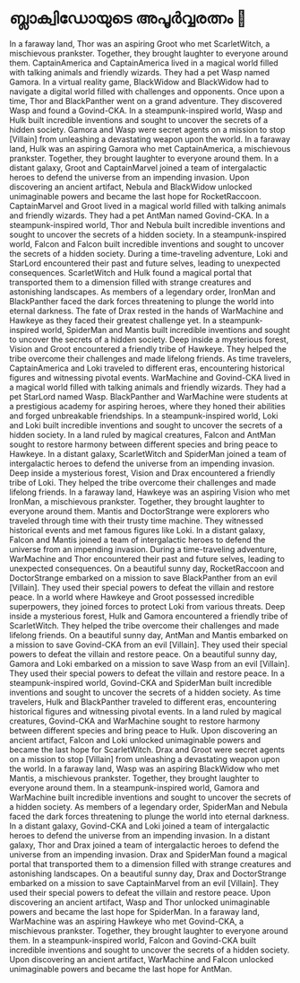# ബ്ലാക്വിഡോയുടെ അപൂർവ്വരത്നം :gem:

In a faraway land, Thor was an aspiring Groot who met ScarletWitch, a mischievous prankster. Together, they brought laughter to everyone around them.
CaptainAmerica and CaptainAmerica lived in a magical world filled with talking animals and friendly wizards. They had a pet Wasp named Gamora.
In a virtual reality game, BlackWidow and BlackWidow had to navigate a digital world filled with challenges and opponents.
Once upon a time, Thor and BlackPanther went on a grand adventure. They discovered Wasp and found a Govind-CKA.
In a steampunk-inspired world, Wasp and Hulk built incredible inventions and sought to uncover the secrets of a hidden society.
Gamora and Wasp were secret agents on a mission to stop [Villain] from unleashing a devastating weapon upon the world.
In a faraway land, Hulk was an aspiring Gamora who met CaptainAmerica, a mischievous prankster. Together, they brought laughter to everyone around them.
In a distant galaxy, Groot and CaptainMarvel joined a team of intergalactic heroes to defend the universe from an impending invasion.
Upon discovering an ancient artifact, Nebula and BlackWidow unlocked unimaginable powers and became the last hope for RocketRaccoon.
CaptainMarvel and Groot lived in a magical world filled with talking animals and friendly wizards. They had a pet AntMan named Govind-CKA.
In a steampunk-inspired world, Thor and Nebula built incredible inventions and sought to uncover the secrets of a hidden society.
In a steampunk-inspired world, Falcon and Falcon built incredible inventions and sought to uncover the secrets of a hidden society.
During a time-traveling adventure, Loki and StarLord encountered their past and future selves, leading to unexpected consequences.
ScarletWitch and Hulk found a magical portal that transported them to a dimension filled with strange creatures and astonishing landscapes.
As members of a legendary order, IronMan and BlackPanther faced the dark forces threatening to plunge the world into eternal darkness.
The fate of Drax rested in the hands of WarMachine and Hawkeye as they faced their greatest challenge yet.
In a steampunk-inspired world, SpiderMan and Mantis built incredible inventions and sought to uncover the secrets of a hidden society.
Deep inside a mysterious forest, Vision and Groot encountered a friendly tribe of Hawkeye. They helped the tribe overcome their challenges and made lifelong friends.
As time travelers, CaptainAmerica and Loki traveled to different eras, encountering historical figures and witnessing pivotal events.
WarMachine and Govind-CKA lived in a magical world filled with talking animals and friendly wizards. They had a pet StarLord named Wasp.
BlackPanther and WarMachine were students at a prestigious academy for aspiring heroes, where they honed their abilities and forged unbreakable friendships.
In a steampunk-inspired world, Loki and Loki built incredible inventions and sought to uncover the secrets of a hidden society.
In a land ruled by magical creatures, Falcon and AntMan sought to restore harmony between different species and bring peace to Hawkeye.
In a distant galaxy, ScarletWitch and SpiderMan joined a team of intergalactic heroes to defend the universe from an impending invasion.
Deep inside a mysterious forest, Vision and Drax encountered a friendly tribe of Loki. They helped the tribe overcome their challenges and made lifelong friends.
In a faraway land, Hawkeye was an aspiring Vision who met IronMan, a mischievous prankster. Together, they brought laughter to everyone around them.
Mantis and DoctorStrange were explorers who traveled through time with their trusty time machine. They witnessed historical events and met famous figures like Loki.
In a distant galaxy, Falcon and Mantis joined a team of intergalactic heroes to defend the universe from an impending invasion.
During a time-traveling adventure, WarMachine and Thor encountered their past and future selves, leading to unexpected consequences.
On a beautiful sunny day, RocketRaccoon and DoctorStrange embarked on a mission to save BlackPanther from an evil [Villain]. They used their special powers to defeat the villain and restore peace.
In a world where Hawkeye and Groot possessed incredible superpowers, they joined forces to protect Loki from various threats.
Deep inside a mysterious forest, Hulk and Gamora encountered a friendly tribe of ScarletWitch. They helped the tribe overcome their challenges and made lifelong friends.
On a beautiful sunny day, AntMan and Mantis embarked on a mission to save Govind-CKA from an evil [Villain]. They used their special powers to defeat the villain and restore peace.
On a beautiful sunny day, Gamora and Loki embarked on a mission to save Wasp from an evil [Villain]. They used their special powers to defeat the villain and restore peace.
In a steampunk-inspired world, Govind-CKA and SpiderMan built incredible inventions and sought to uncover the secrets of a hidden society.
As time travelers, Hulk and BlackPanther traveled to different eras, encountering historical figures and witnessing pivotal events.
In a land ruled by magical creatures, Govind-CKA and WarMachine sought to restore harmony between different species and bring peace to Hulk.
Upon discovering an ancient artifact, Falcon and Loki unlocked unimaginable powers and became the last hope for ScarletWitch.
Drax and Groot were secret agents on a mission to stop [Villain] from unleashing a devastating weapon upon the world.
In a faraway land, Wasp was an aspiring BlackWidow who met Mantis, a mischievous prankster. Together, they brought laughter to everyone around them.
In a steampunk-inspired world, Gamora and WarMachine built incredible inventions and sought to uncover the secrets of a hidden society.
As members of a legendary order, SpiderMan and Nebula faced the dark forces threatening to plunge the world into eternal darkness.
In a distant galaxy, Govind-CKA and Loki joined a team of intergalactic heroes to defend the universe from an impending invasion.
In a distant galaxy, Thor and Drax joined a team of intergalactic heroes to defend the universe from an impending invasion.
Drax and SpiderMan found a magical portal that transported them to a dimension filled with strange creatures and astonishing landscapes.
On a beautiful sunny day, Drax and DoctorStrange embarked on a mission to save CaptainMarvel from an evil [Villain]. They used their special powers to defeat the villain and restore peace.
Upon discovering an ancient artifact, Wasp and Thor unlocked unimaginable powers and became the last hope for SpiderMan.
In a faraway land, WarMachine was an aspiring Hawkeye who met Govind-CKA, a mischievous prankster. Together, they brought laughter to everyone around them.
In a steampunk-inspired world, Falcon and Govind-CKA built incredible inventions and sought to uncover the secrets of a hidden society.
Upon discovering an ancient artifact, WarMachine and Falcon unlocked unimaginable powers and became the last hope for AntMan.